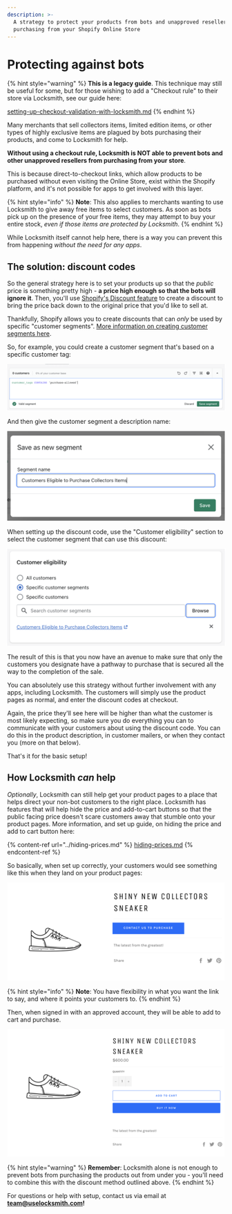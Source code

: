```yaml
---
description: >-
  A strategy to protect your products from bots and unapproved resellers
  purchasing from your Shopify Online Store
---
```


# Protecting against bots

{% hint style="warning" %}
**This is a legacy guide**. This technique may still be useful for some, but for those wishing to add a "Checkout rule" to their store via Locksmith, see our guide here:

[setting-up-checkout-validation-with-locksmith.md](setting-up-checkout-validation-with-locksmith.md "mention")
{% endhint %}

Many merchants that sell collectors items, limited edition items, or other types of highly exclusive items are plagued by bots purchasing their products, and come to Locksmith for help.

**Without using a checkout rule, Locksmith is NOT able to prevent bots and other unapproved resellers from purchasing from your store**.

This is because direct-to-checkout links, which allow products to be purchased without even visiting the Online Store, exist within the Shopify platform, and it's not possible for apps to get involved with this layer.

{% hint style="info" %}
**Note**: This also applies to merchants wanting to use Locksmith to give away free items to select customers. As soon as bots pick up on the presence of your free items, they may attempt to buy your entire stock, _even if those items are protected by Locksmith_.
{% endhint %}

While Locksmith itself cannot help here, there is a way you can prevent this from happening _without the need for any apps_.

## The solution: discount codes

So the general strategy here is to set your products up so that the _public_ price is something pretty high - **a price high enough so that the bots will ignore it**. Then, you'll use [Shopify's Discount feature](https://help.shopify.com/en/manual/discounts) to create a discount to bring the price back down to the original price that you'd like to sell at.

Thankfully, Shopify allows you to create discounts that can _only_ be used by specific "customer segments". [More information on creating customer segments here](https://help.shopify.com/en/manual/customers/customer-segmentation/customer-segments).&#x20;

So, for example, you could create a customer segment that's based on a specific customer tag:

![](<../../.gitbook/assets/Screen Shot 2022-07-29 at 12.15.32 PM.png>)

And then give the customer segment a description name:

![](<../../.gitbook/assets/Screen Shot 2022-07-29 at 12.16.00 PM (1).png>)

When setting up the discount code, use the "Customer eligibility" section to select the customer segment that can use this discount:

![](<../../.gitbook/assets/Screen Shot 2022-07-29 at 12.17.24 PM.png>)

The result of this is that you now have an avenue to make sure that only the customers you designate have a pathway to purchase that is secured all the way to the completion of the sale.&#x20;

You can absolutely use this strategy without further involvement with any apps, including Locksmith. The customers will simply use the product pages as normal, and enter the discount codes at checkout.

Again, the price they'll see here will be higher than what the customer is most likely expecting, so make sure you do everything you can to communicate with your customers about using the discount code. You can do this in the product description, in customer mailers, or when they contact you (more on that below).

That's it for the basic setup!&#x20;

## How Locksmith _can_ help

_Optionally_, Locksmith can still help get your product pages to a place that helps direct your non-bot customers to the right place. Locksmith has features that will help hide the price and add-to-cart buttons so that the public facing price doesn't scare customers away that stumble onto your product pages. More information, and set up guide, on hiding the price and add to cart button here:

{% content-ref url="../hiding-prices.md" %}
[hiding-prices.md](../hiding-prices.md)
{% endcontent-ref %}

So basically, when set up correctly, your customers would see something like this when they land on your product pages:

![](<../../.gitbook/assets/Screen Shot 2022-07-29 at 1.04.12 PM.png>)

{% hint style="info" %}
**Note**: You have flexibility in what you want the link to say, and where it points your customers to.
{% endhint %}

Then, when signed in with an approved account, they will be able to add to cart and purchase.

![](<../../.gitbook/assets/Screen Shot 2022-07-29 at 12.34.58 PM.png>)

{% hint style="warning" %}
**Remember**: Locksmith alone is not enough to prevent bots from purchasing the products out from under you - you'll need to combine this with the discount method outlined above.
{% endhint %}



For questions or help with setup, contact us via email at **team@uselocksmith.com!**

